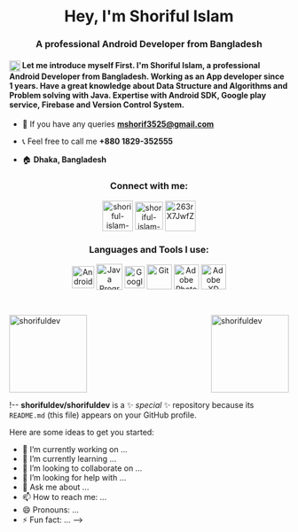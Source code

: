 <h1 align="center">Hey, I'm Shoriful Islam</h1>
<h3 align="center">A professional Android Developer from Bangladesh</h3>

<h4 align="left">
<img align="center" src="https://img.icons8.com/plasticine/100/000000/employee-card.png" alt="Introduction" height="20" width="20" /></a>
Let me introduce myself First. I'm Shoriful Islam, a professional Android Developer from Bangladesh. Working as an App developer since 1 years. Have a great knowledge about Data Structure and Algorithms and Problem solving with Java. Expertise with Android SDK, Google play service, Firebase and Version Control System. 
</h4>


- 📧 If you have any queries **mshorif3525@gmail.com**

- 📞 Feel free to call me **+880 1829-352555**

- 🏠 **Dhaka, Bangladesh**

<h3 align="center">Connect with me:</h3>
<p align="center">
<a href="https://www.linkedin.com/in/shorifulislamdev/" target="blank"><img align="center" src="https://img.icons8.com/plasticine/200/000000/linkedin.png" alt="shoriful-islam-dev" height="55" width="55" /></a>
<a href="https://www.facebook.com/shorifulislamdev/" target="blank"><img align="center" src="https://img.icons8.com/plasticine/200/000000/facebook-new.png" alt="shoriful-islam-dev" height="50" width="50" /></a>
<a href="https://discord.gg/263rX7JwfZ" target="blank"><img align="center" src="https://img.icons8.com/plasticine/100/000000/discord-square.png" alt="263rX7JwfZ" height="55" width="55" /></a>
</p>

<h3 align="center">Languages and Tools I use:</h3>
<p align="center">
<a href="https://developer.android.com" target="blank"><img align="center" src="https://img.icons8.com/color/240/000000/android-studio--v3.png" alt="Android Studio" height="40" width="40" /></a>
<a href="https://www.java.com" target="blank"><img align="center" src="https://img.icons8.com/color/240/000000/java-coffee-cup-logo--v1.png" alt="Java Programming Language" height="47" width="47" /></a>
<a href="https://firebase.google.com/" target="blank"><img align="center" src="https://img.icons8.com/color/240/000000/google-firebase-console.png" alt="Google Firebase" height="40" width="36" /></a>
<a href="https://git-scm.com/" target="blank"><img align="center" src="https://img.icons8.com/color/240/000000/git.png" alt="Git" height="45" width="45" /></a>
<a href="https://www.photoshop.com/en" target="blank"><img align="center" src="https://img.icons8.com/fluency/240/000000/adobe-photoshop.png" alt="Adobe Photoshop" height="45" width="45" /></a>
<a href="https://www.adobe.com/products/xd.html" target="blank"><img align="center" src="https://img.icons8.com/color/240/000000/adobe-xd--v1.png" alt="Adobe XD" height="45" width="45" /></a>
</p>

</br>

<a href="https://github.com/shorifuldev"><img align="center" height="140em" src="https://github-readme-stats.vercel.app/api?username=shorifuldev&theme=tokyonight&layout=compact&show_icons=true&locale=en" alt="shorifuldev" /><img align="right" height="140em" src="https://github-readme-streak-stats.herokuapp.com/?user=shorifuldev&theme=tokyonight&layout=compact" alt="shorifuldev" /></a>

!--
**shorifuldev/shorifuldev** is a ✨ _special_ ✨ repository because its `README.md` (this file) appears on your GitHub profile.

Here are some ideas to get you started:

- 🔭 I’m currently working on ...
- 🌱 I’m currently learning ...
- 👯 I’m looking to collaborate on ...
- 🤔 I’m looking for help with ...
- 💬 Ask me about ...
- 📫 How to reach me: ...
- 😄 Pronouns: ...
- ⚡ Fun fact: ...
-->
